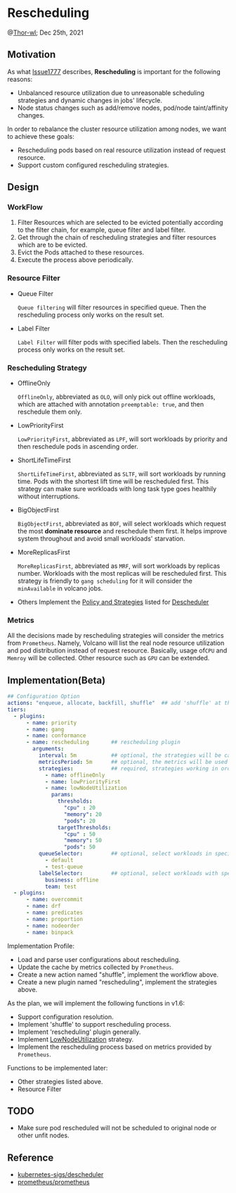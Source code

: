 # Rescheduling

@[Thor-wl](https://github.com/Thor-wl); Dec 25th, 2021

## Motivation
As what [Issue1777](https://github.com/volcano-sh/volcano/issues/1777) describes, **Rescheduling** is important for the 
following reasons:
* Unbalanced resource utilization due to unreasonable scheduling strategies and dynamic changes in jobs' lifecycle.
* Node status changes such as add/remove nodes, pod/node taint/affinity changes.

In order to rebalance the cluster resource utilization among nodes, we want to achieve these goals:
* Rescheduling pods based on real resource utilization instead of request resource.
* Support custom configured rescheduling strategies.

## Design
### WorkFlow
1. Filter Resources which are selected to be evicted potentially according to the filter chain, for example, queue filter
and label filter.
2. Get through the chain of rescheduling strategies and filter resources which are to be evicted.
3. Evict the Pods attached to these resources.
4. Execute the process above periodically.

### Resource Filter
* Queue Filter

  `Queue filtering` will filter resources in specified queue. Then the rescheduling process only works on the result set.

* Label Filter

  `Label Filter` will filter pods with specified labels. Then the rescheduling process only works on the result set.

### Rescheduling Strategy
* OfflineOnly

    `OfflineOnly`, abbreviated as `OLO`, will only pick out offline workloads, which are attached with annotation
`preemptable: true`, and then reschedule them only.

* LowPriorityFirst

    `LowPriorityFirst`, abbreviated as `LPF`, will sort workloads by priority and then reschedule pods in ascending 
order.

* ShortLifeTimeFirst

  `ShortLifeTimeFirst`, abbreviated as `SLTF`, will sort workloads by running time. Pods with the shortest lift time 
will be rescheduled first. This strategy can make sure workloads with long task type goes healthily without interruptions.

* BigObjectFirst

    `BigObjectFirst`, abbreviated as `BOF`, will select workloads which request the most **dominate resource** and reschedule
them first. It helps improve system throughout and avoid small workloads' starvation.

* MoreReplicasFirst
  
    `MoreReplicasFirst`, abbreviated as `MRF`, will sort workloads by replicas number. Workloads with the most replicas
will be rescheduled first. This strategy is friendly to `gang scheduling` for it will consider the `minAvailable` in 
volcano jobs.

* Others
    Implement the [Policy and Strategies](https://github.com/kubernetes-sigs/descheduler#policy-and-strategies) listed 
for [Descheduler](https://github.com/kubernetes-sigs/descheduler)

### Metrics
All the decisions made by rescheduling strategies will consider the metrics from `Prometheus`. Namely, Volcano will 
list the real node resource utilization and pod distribution instead of request resource. Basically, usage of`CPU` and 
`Memroy` will be collected. Other resource such as `GPU` can be extended.

## Implementation(Beta)
```yaml
## Configuration Option 
actions: "enqueue, allocate, backfill, shuffle"  ## add 'shuffle' at the end of the actions
tiers:
  - plugins:
      - name: priority
      - name: gang
      - name: conformance
      - name: rescheduling       ## rescheduling plugin
        arguments:
          interval: 5m           ## optional, the strategies will be called in this duration periodically. 5 minutes by default.
          metricsPeriod: 5m      ## optional, the metrics will be used during this plugin. 5 minutes by default.
          strategies:            ## required, strategies working in order
            - name: offlineOnly
            - name: lowPriorityFirst
            - name: lowNodeUtilization
              params:
                thresholds:
                  "cpu" : 20
                  "memory": 20
                  "pods": 20
                targetThresholds:
                  "cpu" : 50
                  "memory": 50
                  "pods": 50
          queueSelector:         ## optional, select workloads in specified queues as potential evictees. All queues by default.
            - default
            - test-queue
          labelSelector:         ## optional, select workloads with specified labels as potential evictees. All labels by default.
            business: offline
            team: test
  - plugins:
      - name: overcommit
      - name: drf
      - name: predicates
      - name: proportion
      - name: nodeorder
      - name: binpack
```

Implementation Profile:
* Load and parse user configurations about rescheduling.
* Update the cache by metrics collected by `Prometheus`.
* Create a new action named "shuffle", implement the workflow above.
* Create a new plugin named "rescheduling", implement the strategies above.

As the plan, we will implement the following functions in v1.6:
* Support configuration resolution.
* Implement 'shuffle' to support rescheduling process.
* Implement 'rescheduling' plugin generally.
* Implement [LowNodeUtilization](https://github.com/kubernetes-sigs/descheduler#lownodeutilization) strategy.
* Implement the rescheduling process based on metrics provided by `Prometheus`.

Functions to be implemented later:
* Other strategies listed above.
* Resource Filter

## TODO
* Make sure pod rescheduled will not be scheduled to original node or other unfit nodes.

## Reference
* [kubernetes-sigs/descheduler](https://github.com/kubernetes-sigs/descheduler)
* [prometheus/prometheus](https://github.com/prometheus/prometheus)